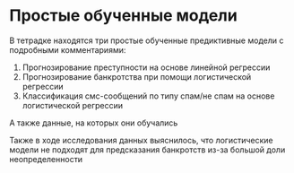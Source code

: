 # Простые обученные модели
В тетрадке находятся три простые обученные предиктивные модели с подробными комментариями:
1. Прогнозирование преступности на основе линейной регрессии
2. Прогнозирование банкротства при помощи логистической регрессии
3. Классификация смс-сообщений по типу спам/не спам на основе логистической регрессии

А также данные, на которых они обучались

Также в ходе исследования данных выяснилось, что логистические модели не подходят для предсказания банкротств из-за большой доли неопределенности
